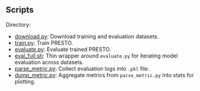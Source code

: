 ## Scripts

Directory:
* [download.py](download.py): Download training and evaluation datasets.
* [train.py](train.py): Train PRESTO.
* [evaluate.py](evaluate.py): Evaluate trained PRESTO.
* [eval\_full.sh](eval.sh): Thin wrapper around `evaluate.py` for iterating model evaluation across datasets.
* [parse\_metric.py](parse_metric.py): Collect evaluation logs into `.pkl` file.
* [dump\_metric.py](dump_metric.py): Aggregate metrics from `parse_metric.py` into stats for plotting.
